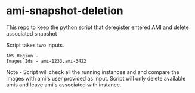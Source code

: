 # ami-snapshot-deletion

This repo to keep the python script that deregister entered AMI and delete associated snapshot

  Script takes two inputs.

    AWS Region -
    Images Ids - ami-1233,ami-3422

Note - Script will check all the running instances and and compare the images with ami's user provided as input.
       Script will only delete available amis and leave ami's associated with instance.
